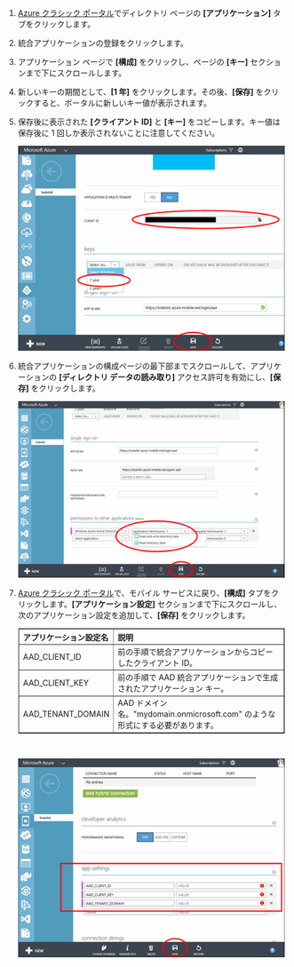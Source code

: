 1. [Azure クラシック ポータル](https://manage.windowsazure.com/)でディレクトリ ページの **[アプリケーション]** タブをクリックします。
  
2. 統合アプリケーションの登録をクリックします。

3. アプリケーション ページで **[構成]** をクリックし、ページの **[キー]** セクションまで下にスクロールします。
4. 新しいキーの期間として、**[1 年]** をクリックします。その後、**[保存]** をクリックすると、ポータルに新しいキー値が表示されます。
5. 保存後に表示された **[クライアント ID]** と **[キー]** をコピーします。キー値は保存後に 1 回しか表示されないことに注意してください。 

    ![](./media/mobile-services-generate-aad-app-registration-access-key/client-id-and-key.png)

6. 統合アプリケーションの構成ページの最下部までスクロールして、アプリケーションの **[ディレクトリ データの読み取り]** アクセス許可を有効にし、**[保存]** をクリックします。

    ![](./media/mobile-services-generate-aad-app-registration-access-key/app-perms.png)


7. [Azure クラシック ポータル](https://manage.windowsazure.com/)で、モバイル サービスに戻り、**[構成]** タブをクリックします。**[アプリケーション設定]** セクションまで下にスクロールし、次のアプリケーション設定を追加して、**[保存]** をクリックします。

    <table border="1">
    <tr> <th>アプリケーション設定名</th><th>説明</th>
    </tr>
    <tr> <td>AAD_CLIENT_ID</td><td>前の手順で統合アプリケーションからコピーしたクライアント ID。</td> 
    </tr>
    <tr> <td>AAD_CLIENT_KEY</td><td>前の手順で AAD 統合アプリケーションで生成されたアプリケーション キー。</td>
    </tr>
    <tr> <td>AAD_TENANT_DOMAIN</td><td>AAD ドメイン名。"mydomain.onmicrosoft.com" のような形式にする必要があります。</td>
    </tr>
    </table><br/>

 
    ![](./media/mobile-services-generate-aad-app-registration-access-key/aad-app-settings.png)
  

<!---HONumber=AcomDC_1203_2015-->